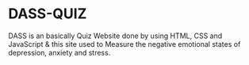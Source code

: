 # DASS-QUIZ
DASS is an basically Quiz Website done by using HTML, CSS and JavaScript &amp; this site used to Measure the negative emotional states of depression, anxiety and stress.
